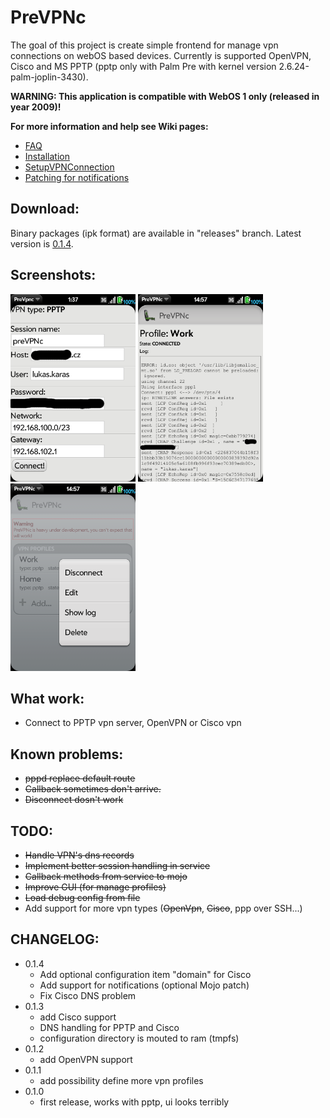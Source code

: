# PreVPNc

The goal of this project is create simple frontend for manage vpn connections on webOS based devices. Currently is supported OpenVPN, Cisco and MS PPTP (pptp only with Palm Pre with kernel version 2.6.24-palm-joplin-3430).

**WARNING: This application is compatible with WebOS 1 only (released in year 2009)!**


**For more information and help see Wiki pages:**
  * [FAQ](https://github.com/Karry/PreVPNc/blob/wiki/FAQ.md)
  * [Installation](https://github.com/Karry/PreVPNc/blob/wiki/Installation.md)
  * [SetupVPNConnection](https://github.com/Karry/PreVPNc/blob/wiki/SetupVPNConnection.md)
  * [Patching for notifications](https://github.com/Karry/PreVPNc/blob/wiki/PatchingForNotifications.md)

## Download:

Binary packages (ipk format) are available in "releases" branch. Latest version is [0.1.4](https://github.com/Karry/PreVPNc/raw/releases/cz.karry.vpnc_0.1.4_all.ipk).

## Screenshots:

<a href='https://raw.githubusercontent.com/Karry/PreVPNc/wiki/screenshots/0.1.0/main.png'><img src='https://raw.githubusercontent.com/Karry/PreVPNc/wiki/screenshots/0.1.0/main.png'  width='200' /></a>
<a href='https://raw.githubusercontent.com/Karry/PreVPNc/wiki/screenshots/0.1.1/log.png'><img src='https://raw.githubusercontent.com/Karry/PreVPNc/wiki/screenshots/0.1.1/log.png'  width='200' /></a>
<a href='https://raw.githubusercontent.com/Karry/PreVPNc/wiki/screenshots/0.1.1/menu.png'><img src='https://raw.githubusercontent.com/Karry/PreVPNc/wiki/screenshots/0.1.1/menu.png' width='200' /></a>


## What work:
  * Connect to PPTP vpn server, OpenVPN or Cisco vpn

## Known problems:
  * ~~pppd replace default route~~
  * ~~Callback sometimes don't arrive.~~
  * ~~Disconnect dosn't work~~

## TODO:
  * ~~Handle VPN's dns records~~
  * ~~Implement better session handling in service~~
  * ~~Callback methods from service to mojo~~
  * ~~Improve GUI (for manage profiles)~~
  * ~~Load debug config from file~~
  * Add support for more vpn types (~~OpenVpn~~, ~~Cisco~~, ppp over SSH...)

## CHANGELOG:

  * 0.1.4
    * Add optional configuration item "domain" for Cisco
    * Add support for notifications (optional Mojo patch)
    * Fix Cisco DNS problem
  * 0.1.3
    * add Cisco support
    * DNS handling for PPTP and Cisco
    * configuration directory is mouted to ram (tmpfs)
  * 0.1.2 
    * add OpenVPN support
  * 0.1.1 
    * add possibility define more vpn profiles
  * 0.1.0 
    * first release, works with pptp, ui looks terribly
